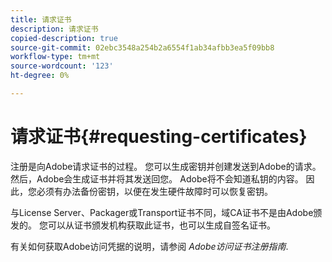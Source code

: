 ```yaml
---
title: 请求证书
description: 请求证书
copied-description: true
source-git-commit: 02ebc3548a254b2a6554f1ab34afbb3ea5f09bb8
workflow-type: tm+mt
source-wordcount: '123'
ht-degree: 0%

---
```


# 请求证书{#requesting-certificates}

注册是向Adobe请求证书的过程。 您可以生成密钥并创建发送到Adobe的请求。 然后，Adobe会生成证书并将其发送回您。 Adobe将不会知道私钥的内容。 因此，您必须有办法备份密钥，以便在发生硬件故障时可以恢复密钥。

与License Server、Packager或Transport证书不同，域CA证书不是由Adobe颁发的。 您可以从证书颁发机构获取此证书，也可以生成自签名证书。

有关如何获取Adobe访问凭据的说明，请参阅 *Adobe访问证书注册指南*.
